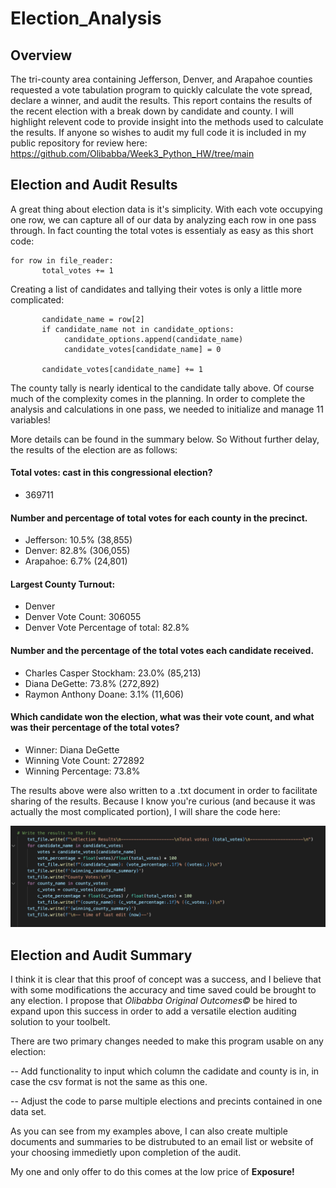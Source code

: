 # Election_Analysis

## Overview

The tri-county area containing Jefferson, Denver, and Arapahoe counties requested a vote tabulation program to quickly calculate the vote spread, declare a winner, and audit the results. This report contains the results of the recent election with a break down by candidate and county. I will highlight relevent code to provide insight into the methods used to calculate the results. If anyone so wishes to audit my full code it is included in my public repository for review here: https://github.com/Olibabba/Week3_Python_HW/tree/main

## Election and Audit Results

A great thing about election data is it's simplicity. With each vote occupying one row, we can capture all of our data by analyzing each row in one pass through. In fact counting the total votes is essentialy as easy as this short code:
```
for row in file_reader:
       total_votes += 1
```
Creating a list of candidates and tallying their votes is only a little more complicated:
```
       candidate_name = row[2]
       if candidate_name not in candidate_options: 
            candidate_options.append(candidate_name)
            candidate_votes[candidate_name] = 0

       candidate_votes[candidate_name] += 1
```
The county tally is nearly identical to the candidate tally above. Of course much of the complexity comes in the planning. In order to complete the analysis and calculations in one pass, we needed to initialize and manage 11 variables!

More details can be found in the summary below. So Without further delay, the results of the election are as follows:

#### Total votes: cast in this congressional election?
- 369711

#### Number and percentage of total votes for each county in the precinct.
- Jefferson: 10.5% (38,855)
- Denver: 82.8% (306,055)
- Arapahoe: 6.7% (24,801)

#### Largest County Turnout:
- Denver
- Denver Vote Count: 306055
- Denver Vote Percentage of total: 82.8%

#### Number and the percentage of the total votes each candidate received.
- Charles Casper Stockham: 23.0% (85,213)
- Diana DeGette: 73.8% (272,892)
- Raymon Anthony Doane: 3.1% (11,606)

#### Which candidate won the election, what was their vote count, and what was their percentage of the total votes?
- Winner: Diana DeGette
- Winning Vote Count: 272892
- Winning Percentage: 73.8%

The results above were also written to a .txt document in order to facilitate sharing of the results. Because I know you're curious (and because it was actually the most complicated portion), I will share the code here:

![Write to txt code](https://github.com/Olibabba/Week3_Python_HW/blob/main/Resources/Write_txt_code.png)

## Election and Audit Summary

I think it is clear that this proof of concept was a success, and I believe that with some modifications the accuracy and time saved could be brought to any election. I propose that *Olibabba Original Outcomes&copy;* be hired to expand upon this success in order to add a versatile election auditing solution to your toolbelt.

There are two primary changes needed to make this program usable on any election:

-- Add functionality to input which column the cadidate and county is in, in case the csv format is not the same as this one.

-- Adjust the code to parse multiple elections and precints contained in one data set.

As you can see from my examples above, I can also create multiple documents and summaries to be distrubuted to an email list or website of your choosing immedietly upon completion of the audit.

My one and only offer to do this comes at the low price of **Exposure!**